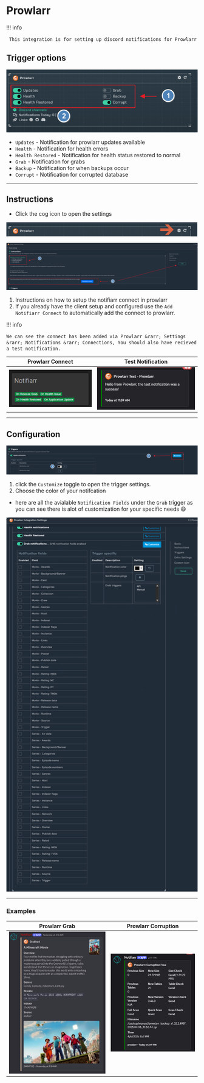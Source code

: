 # Prowlarr

!!! info

     This integration is for setting up discord notifications for Prowlarr

## Trigger options

![trigger-channels.png](../../assets/screenshots/integrations/prowlarr/trigger-channels.png)

- `Updates` - Notification for prowlarr updates available
- `Health` - Notification for health errors
- `Health Restored` - Notification for health status restored to normal
- `Grab` - Notification for grabs
- `Backup` - Notification for when backups occur
- `Corrupt` - Notification for corrupted database

---

## Instructions

- Click the cog icon to open the settings

![open-configuration.png](../../assets/screenshots/integrations/prowlarr/open-configuration.png)

![instructions.png](../../assets/screenshots/integrations/prowlarr/instructions.png)

1. Instructions on how to setup the notifiarr connect in prowlarr
2. If you already have the client setup and configured use the `Add Notifiarr Connect` to automatically add the connect to prowlarr.

!!! info

    We can see the connect has been added via Prowlarr &rarr; Settings &rarr; Notifications &rarr; Connections, You should also have recieved a test notification.

Prowlarr Connect            |  Test Notification
:-------------------------:|:-------------------------:
![prowlarr.connect](../../assets/screenshots/integrations/prowlarr/prowlarr-connect.png)  |  ![test-notification](../../assets/screenshots/integrations/prowlarr/test-notification.png)

---

## Configuration

![configuration-1.png](../../assets/screenshots/integrations/prowlarr/configuration-1.png)

1. click the `Customize` toggle to open the trigger settings.
2. Choose the color of your notifcation

- here are all the avialable `Notification Fields` under the `Grab` trigger as you can see there is alot of customization for your specific needs :smile:

![configuration-2.png](../../assets/screenshots/integrations/prowlarr/configuration-2.png)

---

### Examples

Prowlarr Grab          |  Prowlarr Corruption
:-------------------------:|:-------------------------:
![prowlarr.connect](../../assets/screenshots/integrations/prowlarr/example-1.png)  |  ![test-notification](../../assets/screenshots/integrations/prowlarr/example-2.png)
